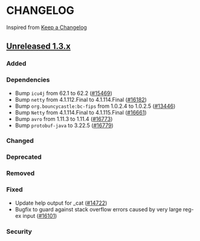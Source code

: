 # CHANGELOG

Inspired from [Keep a Changelog](https://keepachangelog.com/en/1.0.0/)

## [Unreleased 1.3.x]

### Added
### Dependencies
- Bump `icu4j` from 62.1 to 62.2 ([#15469](https://github.com/opensearch-project/OpenSearch/pull/15469))
- Bump `netty` from 4.1.112.Final to 4.1.114.Final ([#16182](https://github.com/opensearch-project/OpenSearch/pull/16182))
- Bump `org.bouncycastle:bc-fips` from 1.0.2.4 to 1.0.2.5 ([#13446](https://github.com/opensearch-project/OpenSearch/pull/13446))
- Bump `Netty` from 4.1.114.Final to 4.1.115.Final ([#16661](https://github.com/opensearch-project/OpenSearch/pull/16661))
- Bump `avro` from 1.11.3 to 1.11.4 ([#16773](https://github.com/opensearch-project/OpenSearch/pull/16773))
- Bump `protobuf-java` to 3.22.5 ([#16779](https://github.com/opensearch-project/OpenSearch/pull/16779))

### Changed
### Deprecated
### Removed
### Fixed
- Update help output for _cat ([#14722](https://github.com/opensearch-project/OpenSearch/pull/14722))
- Bugfix to guard against stack overflow errors caused by very large reg-ex input ([#16101](https://github.com/opensearch-project/OpenSearch/pull/16101))

### Security

[Unreleased 1.3.x]: https://github.com/opensearch-project/OpenSearch/compare/1.3.19...HEAD
